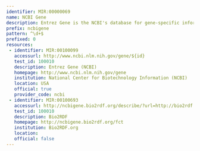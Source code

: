 ```yaml
---
identifier: MIR:00000069
name: NCBI Gene
description: Entrez Gene is the NCBI's database for gene-specific information, focusing on completely sequenced genomes, those with an active research community to contribute gene-specific information, or those that are scheduled for intense sequence analysis.
prefix: ncbigene
pattern: ^\d+$
prefixed: 0
resources:
 - identifier: MIR:00100099
   accessurl: http://www.ncbi.nlm.nih.gov/gene/${id}
   test_id: 100010
   description: Entrez Gene (NCBI)
   homepage: http://www.ncbi.nlm.nih.gov/gene
   institution: National Center for Biotechnology Information (NCBI)
   location: USA
   official: true
   provider_code: ncbi
 - identifier: MIR:00100693
   accessurl: http://ncbigene.bio2rdf.org/describe/?url=http://bio2rdf.org/ncbigene:${id}
   test_id: 100010
   description: Bio2RDF
   homepage: http://ncbigene.bio2rdf.org/fct
   institution: Bio2RDF.org
   location: 
   official: false
---
```

